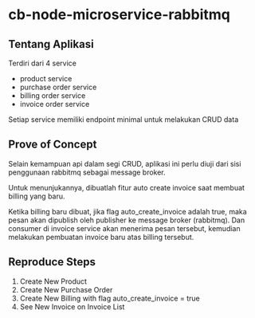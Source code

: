 # cb-node-microservice-rabbitmq

## Tentang Aplikasi

Terdiri dari 4 service

- product service
- purchase order service
- billing order service
- invoice order service

Setiap service memiliki endpoint minimal untuk melakukan CRUD data

## Prove of Concept

Selain kemampuan api dalam segi CRUD, aplikasi ini perlu diuji dari sisi penggunaan rabbitmq sebagai message broker.

Untuk menunjukannya, dibuatlah fitur auto create invoice saat membuat billing yang baru.

Ketika billing baru dibuat, jika flag auto_create_invoice adalah true, maka pesan akan dipublish oleh publisher ke message broker (rabbitmq). Dan consumer di invoice service akan menerima pesan tersebut, kemudian melakukan pembuatan invoice baru atas billing tersebut.

## Reproduce Steps

1. Create New Product
2. Create New Purchase Order
3. Create New Billing with flag auto_create_invoice = true
4. See New Invoice on Invoice List
